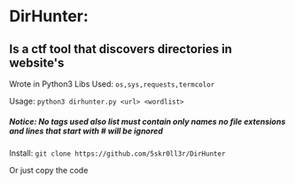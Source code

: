 # DirHunter:
## Is a ctf tool that discovers directories in website's

Wrote in Python3
Libs Used: `os,sys,requests,termcolor`
        
Usage: `python3 dirhunter.py <url> <wordlist>`
##### Notice: No tags used also list must contain only names no file extensions and lines that start with # will be ignored

Install: `git clone https://github.com/5skr0ll3r/DirHunter`

Or just copy the code

